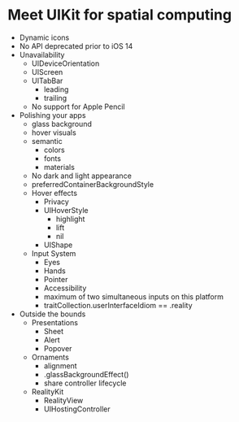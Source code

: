 # Meet UIKit for spatial computing
- Dynamic icons
- No API deprecated prior to iOS 14
- Unavailability
	- UIDeviceOrientation
	- UIScreen
	- UITabBar
		- leading
		- trailing
	- No support for Apple Pencil
- Polishing your apps
	- glass background
	- hover visuals
	- semantic
		- colors
		- fonts
		- materials
	- No dark and light appearance
	- preferredContainerBackgroundStyle
	- Hover effects
		- Privacy
		- UIHoverStyle
			- highlight
			- lift
			- nil
		- UIShape
	- Input System
		- Eyes
		- Hands
		- Pointer
		- Accessibility
		- maximum of two simultaneous inputs on this platform
		- traitCollection.userInterfaceIdiom == .reality
- Outside the bounds
	- Presentations
		- Sheet
		- Alert
		- Popover
	- Ornaments
		- alignment
		- .glassBackgroundEffect()
		- share controller lifecycle
	- RealityKit
		- RealityView
		- UIHostingController